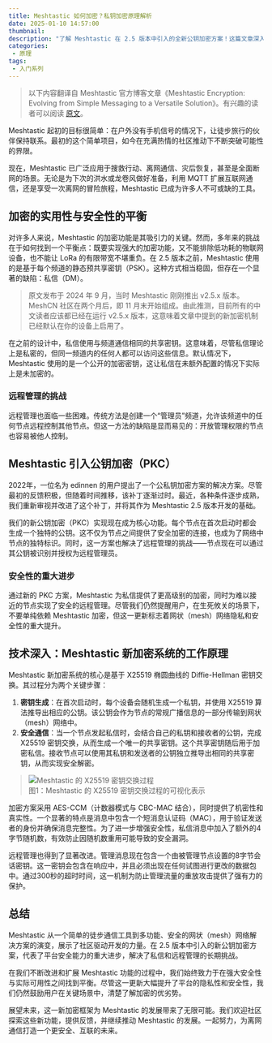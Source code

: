 ```yaml
---
title: Meshtastic 如何加密？私钥加密原理解析
date: 2025-01-10 14:57:00
thumbnail: 
description: "了解 Meshtastic 在 2.5 版本中引入的全新公钥加密方案！这篇文章深入解析了如何通过强大的加密技术提升私信隐私与远程管理的安全性，同时展现了 Meshtastic 从简单通信工具到多功能网状（mesh）网络解决方案的演变过程。让我们一同探索这次技术革新背后的细节吧！"
categories:
 - 原理
tags:
 - 入门系列
---
```


> 以下内容翻译自 Meshtastic 官方博客文章《Meshtastic Encryption: Evolving from Simple Messaging to a Versatile Solution》。有兴趣的读者可以阅读 [原文](https://meshtastic.org/blog/introducing-new-public-key-cryptography-in-v2_5/)。

Meshtastic 起初的目标很简单：在户外没有手机信号的情况下，让徒步旅行的伙伴保持联系。最初的这个简单项目，如今在充满热情的社区推动下不断突破可能性的界限。

现在，Meshtastic 已广泛应用于搜救行动、离网通信、灾后恢复，甚至是全面断网的场景。无论是为下次的洪水或龙卷风做好准备，利用 MQTT 扩展互联网通信，还是享受一次离网的冒险旅程，Meshtastic 已成为许多人不可或缺的工具。

## 加密的实用性与安全性的平衡

对许多人来说，Meshtastic 的加密功能是其吸引力的关键。然而，多年来的挑战在于如何找到一个平衡点：既要实现强大的加密功能，又不能排除低功耗的物联网设备，也不能让 LoRa 的有限带宽不堪重负。在 2.5 版本之前，Meshtastic 使用的是基于每个频道的静态预共享密钥（PSK）。这种方式相当稳固，但存在一个显著的缺陷：私信（DM）。

> 原文发布于 2024 年 9 月，当时 Meshtastic 刚刚推出 v2.5.x 版本。
> MeshCN 社区在两个月后，即 11 月末开始组成。由此推测，目前所有的中文读者应该都已经在运行 v2.5.x 版本，这意味着文章中提到的新加密机制已经默认在你的设备上启用了。

在之前的设计中，私信使用与频道通信相同的共享密钥。这意味着，尽管私信理论上是私密的，但同一频道内的任何人都可以访问这些信息。默认情况下，Meshtastic 使用的是一个公开的加密密钥，这让私信在未额外配置的情况下实际上是未加密的。

### 远程管理的挑战

远程管理也面临一些困难。传统方法是创建一个“管理员”频道，允许该频道中的任何节点远程控制其他节点。但这一方法的缺陷是显而易见的：开放管理权限的节点也容易被他人控制。

## Meshtastic 引入公钥加密（PKC）

2022年，一位名为 edinnen 的用户提出了一个公私钥加密方案的解决方案。尽管最初的反馈积极，但随着时间推移，该补丁逐渐过时。最近，各种条件逐步成熟，我们重新审视并改进了这个补丁，并将其作为 Meshtastic 2.5 版本开发的基础。

我们的新公钥加密（PKC）实现现在成为核心功能。每个节点在首次启动时都会生成一个独特的公钥。这不仅为节点之间提供了安全加密的连接，也成为了网络中节点的独特标识。同时，这一方案也解决了远程管理的挑战——节点现在可以通过其公钥被识别并授权为远程管理员。

### 安全性的重大进步

通过新的 PKC 方案，Meshtastic 为私信提供了更高级别的加密，同时为难以接近的节点实现了安全的远程管理。尽管我们仍然提醒用户，在生死攸关的场景下，不要单纯依赖 Meshtastic 加密，但这一更新标志着网状（mesh）网络隐私和安全性的重大提升。

## 技术深入：Meshtastic 新加密系统的工作原理

Meshtastic 新加密系统的核心是基于 X25519 椭圆曲线的 Diffie-Hellman 密钥交换。其过程分为两个关键步骤：

1. **密钥生成**：在首次启动时，每个设备会随机生成一个私钥，并使用 X25519 算法推导出相应的公钥。该公钥会作为节点的常规广播信息的一部分传输到网状（mesh）网络中。
2. **安全通信**：当一个节点发起私信时，会结合自己的私钥和接收者的公钥，完成 X25519 密钥交换，从而生成一个唯一的共享密钥。这个共享密钥随后用于加密私信。接收节点可以使用其私钥和发送者的公钥独立推导出相同的共享密钥，从而实现安全解密。

> ![Meshtastic 的 X25519 密钥交换过程](https://meshtastic.org/assets/images/Meshtastic_PKC_ECDH-50c64fd014bcae6f91c1190b462eb90f.png)  
> 图1：Meshtastic 的 X25519 密钥交换过程的可视化表示

加密方案采用 AES-CCM（计数器模式与 CBC-MAC 结合），同时提供了机密性和真实性。一个显著的特点是消息中包含一个短消息认证码（MAC），用于验证发送者的身份并确保消息完整性。为了进一步增强安全性，私信消息中加入了额外的4字节随机数，有效防止因随机数重用可能导致的安全漏洞。

远程管理也得到了显著改进。管理消息现在包含一个由被管理节点设置的8字节会话密钥。这一密钥会包含在响应中，并且必须出现在任何试图进行更改的数据包中。通过300秒的超时时间，这一机制为防止管理流量的重放攻击提供了强有力的保护。

## 总结

Meshtastic 从一个简单的徒步通信工具到多功能、安全的网状（mesh）网络解决方案的演变，展示了社区驱动开发的力量。在 2.5 版本中引入的新公钥加密方案，代表了平台安全能力的重大进步，解决了私信和远程管理的长期挑战。

在我们不断改进和扩展 Meshtastic 功能的过程中，我们始终致力于在强大安全性与实际可用性之间找到平衡。尽管这一更新大幅提升了平台的隐私性和安全性，我们仍然鼓励用户在关键场景中，清楚了解加密的优劣势。

展望未来，这一新加密框架为 Meshtastic 的发展带来了无限可能。我们欢迎社区探索这些新功能，提供反馈，并继续推动 Meshtastic 的发展。一起努力，为离网通信打造一个更安全、互联的未来。